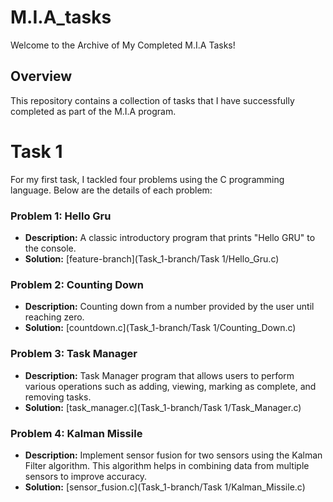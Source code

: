# M.I.A_tasks
Welcome to the Archive of My Completed M.I.A Tasks!
## Overview
This repository contains a collection of tasks that I have successfully completed as part of the M.I.A program.

# Task 1
For my first task, I tackled four problems using the C programming language. Below are the details of each problem:
### Problem 1: Hello Gru
- **Description:** A classic introductory program that prints "Hello GRU" to the console.
- **Solution:** [feature-branch](Task_1-branch/Task 1/Hello_Gru.c)
### Problem 2: Counting Down
- **Description:** Counting down from a number provided by the user until reaching zero.
- **Solution:** [countdown.c](Task_1-branch/Task 1/Counting_Down.c)
### Problem 3: Task Manager
- **Description:** Task Manager program that allows users to perform various operations such as adding, viewing, marking as complete, and removing tasks.
- **Solution:** [task_manager.c](Task_1-branch/Task 1/Task_Manager.c)
### Problem 4: Kalman Missile
- **Description:** Implement sensor fusion for two sensors using the Kalman Filter algorithm. This algorithm helps in combining data from multiple sensors to improve accuracy.
- **Solution:** [sensor_fusion.c](Task_1-branch/Task 1/Kalman_Missile.c)
